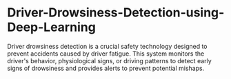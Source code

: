 # Driver-Drowsiness-Detection-using-Deep-Learning
Driver drowsiness detection is a crucial safety technology designed to prevent accidents caused by driver fatigue. This system monitors the driver's behavior, physiological signs, or driving patterns to detect early signs of drowsiness and provides alerts to prevent potential mishaps.
